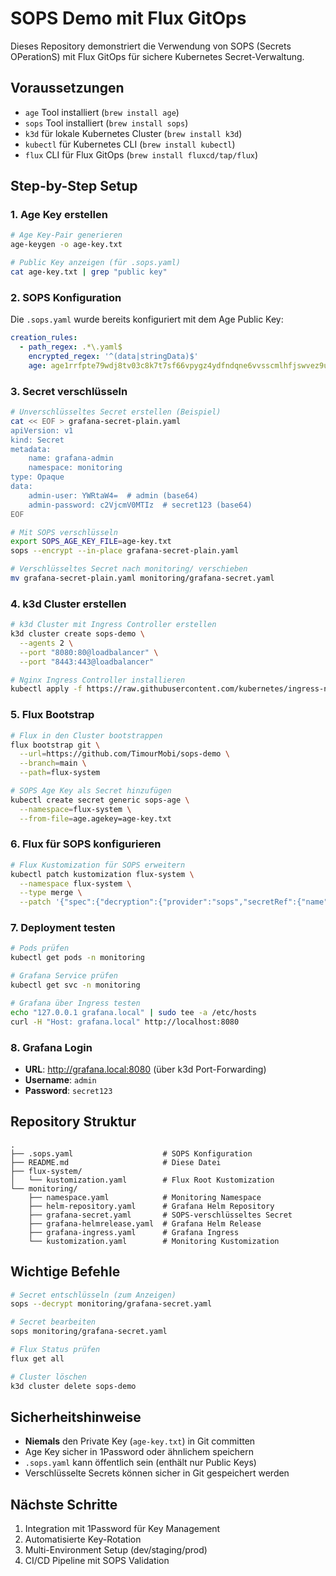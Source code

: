 # SOPS Demo mit Flux GitOps

Dieses Repository demonstriert die Verwendung von SOPS (Secrets OPerationS) mit Flux GitOps für sichere Kubernetes Secret-Verwaltung.

## Voraussetzungen

- `age` Tool installiert (`brew install age`)
- `sops` Tool installiert (`brew install sops`)
- `k3d` für lokale Kubernetes Cluster (`brew install k3d`)
- `kubectl` für Kubernetes CLI (`brew install kubectl`)
- `flux` CLI für Flux GitOps (`brew install fluxcd/tap/flux`)

## Step-by-Step Setup

### 1. Age Key erstellen

```bash
# Age Key-Pair generieren
age-keygen -o age-key.txt

# Public Key anzeigen (für .sops.yaml)
cat age-key.txt | grep "public key"
```

### 2. SOPS Konfiguration

Die `.sops.yaml` wurde bereits konfiguriert mit dem Age Public Key:

```yaml
creation_rules:
  - path_regex: .*\.yaml$
    encrypted_regex: '^(data|stringData)$'
    age: age1rrfpte79wdj8tv03c8k7t7sf66vpygz4ydfndqne6vvsscmlhfjswvez9u
```

### 3. Secret verschlüsseln

```bash
# Unverschlüsseltes Secret erstellen (Beispiel)
cat << EOF > grafana-secret-plain.yaml
apiVersion: v1
kind: Secret
metadata:
    name: grafana-admin
    namespace: monitoring
type: Opaque
data:
    admin-user: YWRtaW4=  # admin (base64)
    admin-password: c2VjcmV0MTIz  # secret123 (base64)
EOF

# Mit SOPS verschlüsseln
export SOPS_AGE_KEY_FILE=age-key.txt
sops --encrypt --in-place grafana-secret-plain.yaml

# Verschlüsseltes Secret nach monitoring/ verschieben
mv grafana-secret-plain.yaml monitoring/grafana-secret.yaml
```

### 4. k3d Cluster erstellen

```bash
# k3d Cluster mit Ingress Controller erstellen
k3d cluster create sops-demo \
  --agents 2 \
  --port "8080:80@loadbalancer" \
  --port "8443:443@loadbalancer"

# Nginx Ingress Controller installieren
kubectl apply -f https://raw.githubusercontent.com/kubernetes/ingress-nginx/main/deploy/static/provider/cloud/deploy.yaml
```

### 5. Flux Bootstrap

```bash
# Flux in den Cluster bootstrappen
flux bootstrap git \
  --url=https://github.com/TimourMobi/sops-demo \
  --branch=main \
  --path=flux-system

# SOPS Age Key als Secret hinzufügen
kubectl create secret generic sops-age \
  --namespace=flux-system \
  --from-file=age.agekey=age-key.txt
```

### 6. Flux für SOPS konfigurieren

```bash
# Flux Kustomization für SOPS erweitern
kubectl patch kustomization flux-system \
  --namespace flux-system \
  --type merge \
  --patch '{"spec":{"decryption":{"provider":"sops","secretRef":{"name":"sops-age"}}}}'
```

### 7. Deployment testen

```bash
# Pods prüfen
kubectl get pods -n monitoring

# Grafana Service prüfen
kubectl get svc -n monitoring

# Grafana über Ingress testen
echo "127.0.0.1 grafana.local" | sudo tee -a /etc/hosts
curl -H "Host: grafana.local" http://localhost:8080
```

### 8. Grafana Login

- **URL**: http://grafana.local:8080 (über k3d Port-Forwarding)
- **Username**: `admin`
- **Password**: `secret123`

## Repository Struktur

```
.
├── .sops.yaml                    # SOPS Konfiguration
├── README.md                     # Diese Datei
├── flux-system/
│   └── kustomization.yaml        # Flux Root Kustomization
└── monitoring/
    ├── namespace.yaml            # Monitoring Namespace
    ├── helm-repository.yaml      # Grafana Helm Repository
    ├── grafana-secret.yaml       # SOPS-verschlüsseltes Secret
    ├── grafana-helmrelease.yaml  # Grafana Helm Release
    ├── grafana-ingress.yaml      # Grafana Ingress
    └── kustomization.yaml        # Monitoring Kustomization
```

## Wichtige Befehle

```bash
# Secret entschlüsseln (zum Anzeigen)
sops --decrypt monitoring/grafana-secret.yaml

# Secret bearbeiten
sops monitoring/grafana-secret.yaml

# Flux Status prüfen
flux get all

# Cluster löschen
k3d cluster delete sops-demo
```

## Sicherheitshinweise

- **Niemals** den Private Key (`age-key.txt`) in Git committen
- Age Key sicher in 1Password oder ähnlichem speichern
- `.sops.yaml` kann öffentlich sein (enthält nur Public Keys)
- Verschlüsselte Secrets können sicher in Git gespeichert werden

## Nächste Schritte

1. Integration mit 1Password für Key Management
2. Automatisierte Key-Rotation
3. Multi-Environment Setup (dev/staging/prod)
4. CI/CD Pipeline mit SOPS Validation